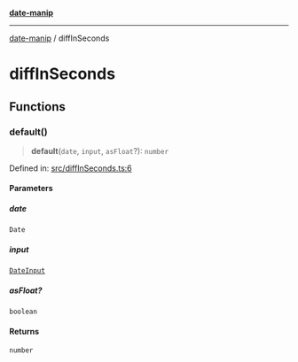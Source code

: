 [**date-manip**](index.md)

***

[date-manip](modules.md) / diffInSeconds

# diffInSeconds

## Functions

### default()

> **default**(`date`, `input`, `asFloat`?): `number`

Defined in: [src/diffInSeconds.ts:6](https://github.com/fengxinming/date-manip/blob/74162e61fff73f0ace27e57ce0b5395775c035f2/src/diffInSeconds.ts#L6)

#### Parameters

##### date

`Date`

##### input

[`DateInput`](types.md#dateinput)

##### asFloat?

`boolean`

#### Returns

`number`
